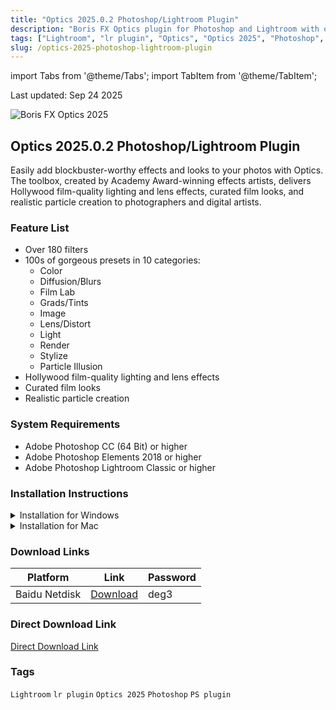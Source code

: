 ```yaml
---
title: "Optics 2025.0.2 Photoshop/Lightroom Plugin"
description: "Boris FX Optics plugin for Photoshop and Lightroom with over 180 filters and 1000s of presets for visual effects, color grading, and lighting effects."
tags: ["Lightroom", "lr plugin", "Optics", "Optics 2025", "Photoshop", "PS plugin"]
slug: /optics-2025-photoshop-lightroom-plugin
---
```


import Tabs from '@theme/Tabs';
import TabItem from '@theme/TabItem';

<div class="time-update">Last updated: Sep 24 2025</div>

![Boris FX Optics 2025](https://www.gfxcamp.com/wp-content/uploads/2025/09/Boris-FX-Optics-2025.jpg)

## Optics 2025.0.2 Photoshop/Lightroom Plugin

Easily add blockbuster-worthy effects and looks to your photos with Optics. The toolbox, created by Academy Award-winning effects artists, delivers Hollywood film-quality lighting and lens effects, curated film looks, and realistic particle creation to photographers and digital artists.

### Feature List
- Over 180 filters
- 100s of gorgeous presets in 10 categories:
  - Color
  - Diffusion/Blurs
  - Film Lab
  - Grads/Tints
  - Image
  - Lens/Distort
  - Light
  - Render
  - Stylize
  - Particle Illusion
- Hollywood film-quality lighting and lens effects
- Curated film looks
- Realistic particle creation

### System Requirements
- Adobe Photoshop CC (64 Bit) or higher
- Adobe Photoshop Elements 2018 or higher
- Adobe Photoshop Lightroom Classic or higher

### Installation Instructions

<Tabs>
<TabItem value="windows" label="Windows">
  <details>
    <summary>Installation for Windows</summary>
    <p>1. Install Optics_2025.0.2_20250921.exe</p>
    <p>2. Keep the default installation path (do not modify, otherwise the crack will not work)</p>
    <p>3. Run the installation crack patch BorisFX uni-patch 2025.exe</p>
 </details>
</TabItem>
<TabItem value="mac" label="Mac">
  <details>
    <summary>Installation for Mac</summary>
    <p>Follow similar steps as Windows if Mac version is available</p>
  </details>
</TabItem>
</Tabs>

### Download Links

| Platform | Link | Password |
|----------|------|----------|
| Baidu Netdisk | [Download](https://pan.baidu.com/s/1ozwTTwz5pfWG7KbF7-Q-wA?pwd=deg3) | deg3 |

### Direct Download Link
[Direct Download Link](https://wa.me/8613237610083)

### Tags
`Lightroom` `lr plugin` `Optics 2025` `Photoshop` `PS plugin`
